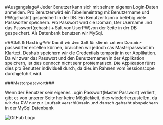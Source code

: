 #Ausgangslage#
Jeder Benutzer kann sich mit seinem eigenen Login-Daten anmelden.
Pro Benutzer wird ein Tabelleneintrag mit Benutzername und PW(gehasht) gespeichert in der DB.
Ein Benutzer kann x beliebig viele Passwörter speichern.
Pro Passwort wird die Domain, Der Username und das Passwort(gehasht + Salt von UserPW)von der Seite in der DB gespeichert.
Als Datenbank benutzen wir MySql.

###Salt & Hashing###
Damit wir den Salt für die einzelnen Domain-passwörter erstellen können, brauchen wir jedoch das Masterpasswort im Klartext. Deshalb speichern wir die Credentials temporär in der Applikation.
Da wir zwar das Passwort und den Benutzernamen in der Applikation speichern, ist dies dennoch nicht sehr problematisch.
Die Applikation führt dies pro Benutzer individuell durch, da dies im Rahmen vom Sessionscope durchgeführt wird.

###Masterpasswort###

Wenn der Benutzer sein eigenes Login Passwort(Master Passwort) verliert, gibt es von unserer Seite her keine Möglichkeit, dies wiederherzustellen,
da wir das PW nur zur Laufzeit verschlüsseln und danach gehasht abspeichern in der MySql Datenbank.


![GitHub Logo](https://media.discordapp.net/attachments/511620593859428353/709327315552960523/QuickPlanning.PNG)